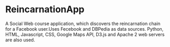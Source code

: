 ReincarnationApp
================

A Social Web course application, which discovers the reincarnation chain for a Facebook user.Uses Fecebook and DBPedia as data sources. Python, HTML, Javascript, CSS, Google Maps API, D3.js and Apache 2 web servers are also used.
